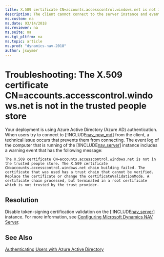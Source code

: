 ```yaml
---
title: X.509 certificate CN=accounts.accesscontrol.windows.net is not in the trusted people store
description: The client cannot connect to the server instance and event log includes a warning event - X.509 certificate CN=accounts.accesscontrol.windows.net is not in the trusted people store.
ms.custom: na
ms.date: 03/14/2018
ms.reviewer: na
ms.suite: na
ms.tgt_pltfrm: na
ms.topic: article
ms.prod: "dynamics-nav-2018"
author: jswymer
---
```

# Troubleshooting: The X.509 certificate CN=accounts.accesscontrol.windows.net is not in the trusted people store
Your deployment is using Azure Active Directory (Azure AD) authentication. When users try to connect to [!INCLUDE[nav_now_md](includes/nav_now_md.md)] from the client, a technical issue occurs that prevents them from connecting. The event log of the computer that is running of the [!INCLUDE[nav_server](includes/nav_server_md.md)] instance includes a warning event that has the following message:

`The X.509 certificate CN=accounts.accesscontrol.windows.net is not in the trusted people store. The X.509 certificate CN=accounts.accesscontrol.windows.net chain building failed. The certificate that was used has a trust chain that cannot be verified. Replace the certificate or change the certificateValidationMode. A certificate chain processed, but terminated in a root certificate which is not trusted by the trust provider.`

## Resolution  
Disable token-signing certification validation on the [!INCLUDE[nav_server](includes/nav_server_md.md)] instance. For more information, see [Configuring Microsoft Dynamics NAV Server](Configuring-Microsoft-Dynamics-NAV-Server.md#AzureAd).
  
## See Also  
[Authenticating Users with Azure Active Directory](Authenticating-Users-with-Azure-Active-Directory.md)   
